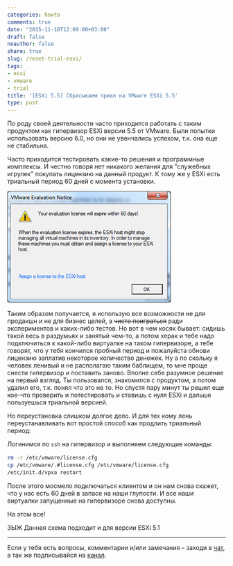 ```yaml
---
categories: howto
comments: true
date: "2015-11-10T12:09:00+03:00"
draft: false
noauthor: false
share: true
slug: /reset-trial-esxi/
tags:
- esxi
- vmware
- trial
title: '[ESXi 5.5] Сбрасываем триал на VMware ESXi 5.5'
type: post
---
```


По роду своей деятельности часто приходится работать с таким продуктом как гипервизор ESXi версии 5.5 от VMware. Были попытки использовать версию 6.0, но они не увенчались успехом, т.к. она еще не стабильна.

Часто приходится тестировать какие-то решения и программные комплексы. И честно говоря нет никакого желания для "служебных игрулек" покупать лицензию на данный продукт. К тому же у ESXi есть триальный период 60 дней с момента установки.

![](img/60-day-evaluation.png)

Таким образом получается, я использую все возможности не для продакшн и не для бизнес целей, а ~~чисто поиграться~~ ради экспериментов и каких-либо тестов. Но вот в чем косяк бывает: сидишь такой весь в раздумьях и занятый чем-то, а потом херак и тебе надо подключиться к какой-либо виртуалке на таком гипервизоре, а тебе говорят, что у тебя кончился пробный период и пожалуйста обнови лицензию заплатив некоторое количество денежек. Ну а по скольку я человек ленивый и не располагаю таким баблищем, то мне проще снести гипервизор и поставить заново. Вполне себе разумное решение на первый взгляд. Ты пользовался, знакомился с продуктом, а потом удалил его, т.к. понял что это не то. Но спустя пару минут ты решил еще кое-что проверить и потестировать и ставишь с нуля ESXi и дальше пользуешься триальной версией.

Но переустановка слишком долгое дело. И для тех кому лень переустанавливать вот простой способ как продлить триальный период:

Логинимся по `ssh` на гипервизор и выполняем следующие команды:

```bash
rm -r /etc/vmware/license.cfg
cp /etc/vmware/.#license.cfg /etc/vmware/license.cfg
/etc/init.d/vpxa restart
```

После этого мосмело подключаться клиентом и он нам снова скажет, что у нас есть 60 дней в запасе на наши глупости. И все наши виртуалки запущенные на гипервизоре снова доступны.

На этом все!

ЗЫЖ Данная схема подходит и для версии ESXi 5.1

---
Если у тебя есть вопросы, комментарии и/или замечания – заходи в [чат](https://ttttt.me/jtprogru_chat), а так же подписывайся на [канал](https://ttttt.me/jtprogru_channel).
